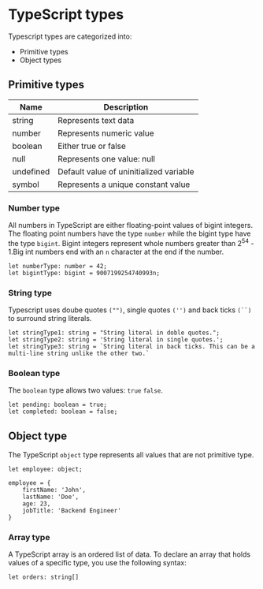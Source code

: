 # TypeScript types

Typescript types are categorized into: 
+ Primitive types
+ Object types

## Primitive types

 Name | Description
-----|-------
string| Represents text data
number| Represents numeric value
boolean| Either true or false
null | Represents one value: null
undefined | Default value of uninitialized variable
symbol | Represents a unique constant value

### Number type
All numbers in TypeScript are either floating-point values of bigint integers. The floating point numbers have the type <code>number</code> while the bigint type have the type <code>bigint</code>. Bigint integers represent whole numbers greater than 2<sup>54</sup> - 1.Big int numbers end with an <code>n</code> character at the end if the number.

```TS
let numberType: number = 42;
let bigintType: bigint = 9007199254740993n;
```

### String type
Typescript uses doube quotes <code>("")</code>, single quotes <code>('')</code> and back ticks <code>(``)</code> to surround string literals.

```TS
let stringType1: string = "String literal in doble quotes.";
let stringType2: string = 'String literal in single quotes.';
let stringType3: string = `String literal in back ticks. This can be a multi-line string unlike the other two.`
```
### Boolean type
The <code>boolean</code> type allows two values: <code>true</code> <code>false</code>.

```TS
let pending: boolean = true;
let completed: boolean = false;
```

## Object type
The TypeScript <code>object</code> type represents all values that are not primitive type.

```TS
let employee: object;

employee = {
    firstName: 'John',
    lastName: 'Doe',
    age: 23,
    jobTitle: 'Backend Engineer'
}
```

### Array type
A TypeScript array is an ordered list of data. To declare an array that holds values of a specific type, you use the following syntax:
```TS
let orders: string[]
```